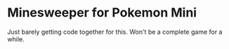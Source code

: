 # Minesweeper for Pokemon Mini
Just barely getting code together for this. Won't be a complete game for a while.
